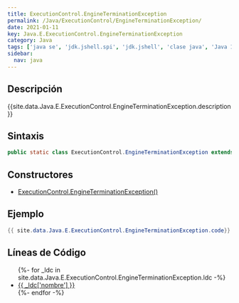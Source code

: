 ```yaml
---
title: ExecutionControl.EngineTerminationException
permalink: /Java/ExecutionControl/EngineTerminationException/
date: 2021-01-11
key: Java.E.ExecutionControl.EngineTerminationException
category: Java
tags: ['java se', 'jdk.jshell.spi', 'jdk.jshell', 'clase java', 'Java 1.0']
sidebar: 
  nav: java
---
```


## Descripción
{{site.data.Java.E.ExecutionControl.EngineTerminationException.description }}

## Sintaxis
~~~java
public static class ExecutionControl.EngineTerminationException extends ExecutionControl.ExecutionControlException
~~~

## Constructores
* [ExecutionControl.EngineTerminationException()](/Java/ExecutionControl/EngineTerminationException/ExecutionControl/EngineTerminationException/)

## Ejemplo
~~~java
{{ site.data.Java.E.ExecutionControl.EngineTerminationException.code}}
~~~

## Líneas de Código
<ul>
{%- for _ldc in site.data.Java.E.ExecutionControl.EngineTerminationException.ldc -%}
   <li>
       <a href="{{_ldc['url'] }}">{{ _ldc['nombre'] }}</a>
   </li>
{%- endfor -%}
</ul>
